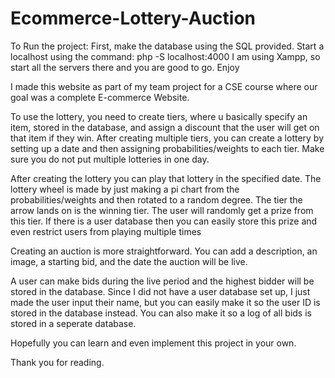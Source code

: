 # Ecommerce-Lottery-Auction

To Run the project:
  First, make the database using the SQL provided.
  Start a localhost using the command: php -S localhost:4000
  I am using Xampp, so start all the servers there and you are good to go.
  Enjoy

I made this website as part of my team project for a CSE course where our goal was a complete E-commerce Website.

To use the lottery, you need to create tiers, where u basically specify an item, stored in the database, and assign a discount that the user will get on that item if they win.
After creating multiple tiers, you can create a lottery by setting up a date and then assigning probabilities/weights to each tier.
Make sure you do not put multiple lotteries in one day.

After creating the lottery you can play that lottery in the specified date. The lottery wheel is made by just making a pi chart from the probabilities/weights and then rotated to a random degree. The tier the arrow lands on is the winning tier. The user will randomly get a prize from this tier. If there is a user database then you can easily store this prize and even restrict users from playing multiple times

Creating an auction is more straightforward. You can add a description, an image, a starting bid, and the date the auction will be live.

A user can make bids during the live period and the highest bidder will be stored in the database. Since I did not have a user database set up, I just made the user input their name, but you can easily make it so the user ID is stored in the database instead. You can also make it so a log of all bids is stored in a seperate database.

Hopefully you can learn and even implement this project in your own.

Thank you for reading.
